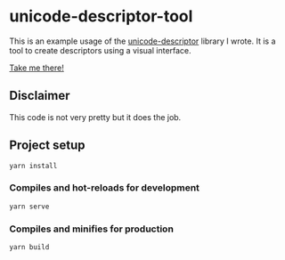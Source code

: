 # unicode-descriptor-tool

This is an example usage of the [unicode-descriptor](https://github.com/Bw2801/unicode-descriptor) library I wrote. It is a tool to create descriptors using a visual
interface.

[Take me there!](https://benedikt.dev/unicode-descriptor)


## Disclaimer

This code is not very pretty but it does the job.


## Project setup
```
yarn install
```

### Compiles and hot-reloads for development
```
yarn serve
```

### Compiles and minifies for production
```
yarn build
```
